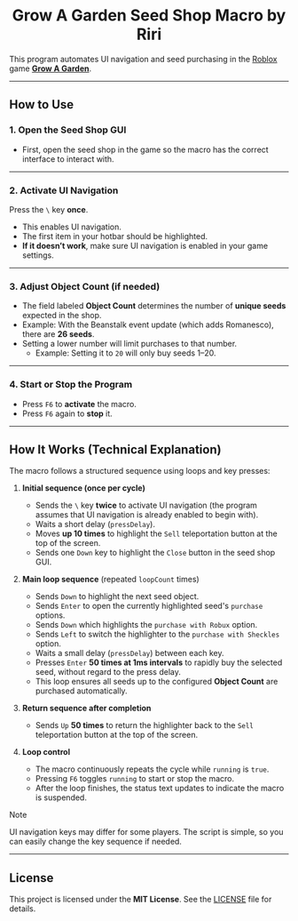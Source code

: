 <div align="center">
  <h1>Grow A Garden Seed Shop Macro by Riri</h1>
</div>

This program automates UI navigation and seed purchasing in the [Roblox](https://corp.roblox.com) game [**Grow A Garden**](https://www.roblox.com/games/126884695634066/Grow-a-Garden).

---

## How to Use

### 1. Open the Seed Shop GUI
- First, open the seed shop in the game so the macro has the correct interface to interact with.

---

### 2. Activate UI Navigation
Press the `\` key **once**.  
- This enables UI navigation.  
- The first item in your hotbar should be highlighted.  
- **If it doesn’t work**, make sure UI navigation is enabled in your game settings.

---

### 3. Adjust Object Count (if needed)
- The field labeled **Object Count** determines the number of **unique seeds** expected in the shop.  
- Example: With the Beanstalk event update (which adds Romanesco), there are **26 seeds**.  
- Setting a lower number will limit purchases to that number.  
  - Example: Setting it to `20` will only buy seeds 1–20.  

---

### 4. Start or Stop the Program
- Press `F6` to **activate** the macro.  
- Press `F6` again to **stop** it.  

---

## How It Works (Technical Explanation)

The macro follows a structured sequence using loops and key presses:

1. **Initial sequence (once per cycle)**  
   - Sends the `\` key **twice** to activate UI navigation (the program assumes that UI navigation is already enabled to begin with).  
   - Waits a short delay (`pressDelay`).  
   - Moves **up 10 times** to highlight the `Sell` teleportation button at the top of the screen.  
   - Sends one `Down` key to highlight the `Close` button in the seed shop GUI.  

2. **Main loop sequence** (repeated `loopCount` times)  
   - Sends `Down` to highlight the next seed object.  
   - Sends `Enter` to open the currently highlighted seed's `purchase` options.  
   - Sends `Down` which highlights the `purchase with Robux` option.  
   - Sends `Left` to switch the highlighter to the `purchase with Sheckles` option.  
   - Waits a small delay (`pressDelay`) between each key.  
   - Presses `Enter` **50 times at 1ms intervals** to rapidly buy the selected seed, without regard to the press delay.  
   - This loop ensures all seeds up to the configured **Object Count** are purchased automatically.  

3. **Return sequence after completion**  
   - Sends `Up` **50 times** to return the highlighter back to the `Sell` teleportation button at the top of the screen.

4. **Loop control**  
   - The macro continuously repeats the cycle while `running` is `true`.  
   - Pressing `F6` toggles `running` to start or stop the macro.  
   - After the loop finishes, the status text updates to indicate the macro is suspended.

> [!NOTE]
> UI navigation keys may differ for some players. The script is simple, so you can easily change the key sequence if needed.

---

## License

This project is licensed under the **MIT License**. See the [LICENSE](LICENSE) file for details.
